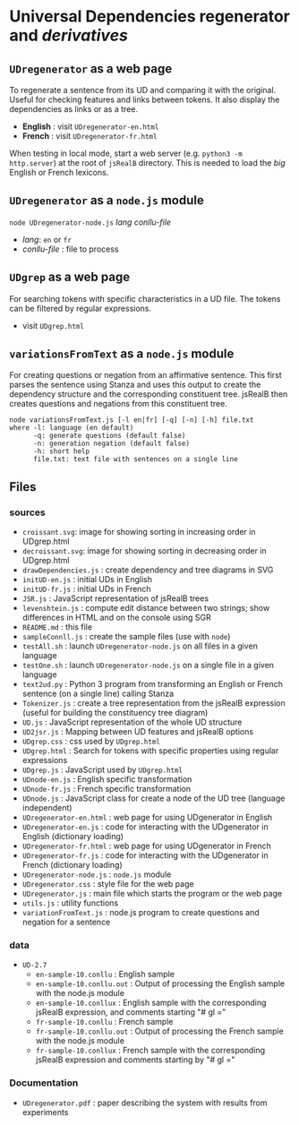 # Universal Dependencies regenerator and *derivatives*

## `UDregenerator` as a web page
To regenerate a sentence from its UD and comparing it with the original. Useful for checking features and links between tokens. It also display the dependencies as links or as a tree.

* **English** : visit `UDregenerator-en.html`
* **French** : visit `UDregenerator-fr.html`

When testing in local mode, start a web server (e.g. `python3 -m http.server`) at the root of `jsRealB` directory. This is needed to load the *big* English or French lexicons.

## `UDregenerator` as a `node.js` module

`node UDregenerator-node.js` *lang* *conllu-file*  

* *lang*: `en` or `fr`
* *conllu-file* : file to process
 
## `UDgrep` as a web page
For searching tokens with specific characteristics in a UD file. The tokens can be filtered by regular expressions.

* visit `UDgrep.html`

## `variationsFromText` as a `node.js` module
For creating questions or negation from an affirmative sentence. This first parses the sentence using Stanza and uses this output to create the dependency structure and the corresponding constituent tree. jsRealB then creates questions and negations from this constituent tree.

    node variationsFromText.js [-l en|fr] [-q] [-n] [-h] file.txt
    where -l: language (en default)
          -q: generate questions (default false) 
          -n: generation negation (default false)
          -h: short help
          file.txt: text file with sentences on a single line
   
## Files

### sources

* `croissant.svg`: image for showing sorting in increasing order in UDgrep.html
* `decroissant.svg`: image for showing sorting in decreasing order in UDgrep.html
* `drawDependencies.js` : create dependency and tree diagrams in SVG
* `initUD-en.js` : initial UDs in English
* `initUD-fr.js` : initial UDs in French
* `JSR.js` : JavaScript representation of jsRealB trees
* `levenshtein.js` : compute edit distance between two strings; show differences in HTML and on the console using SGR 
* `README.md` : this file
* `sampleConnll.js` : create the sample files (use with `node`)
* `testAll.sh` : launch `UDregenerator-node.js` on all files in a given language
* `testOne.sh` : launch `UDregenerator-node.js` on a single file in a given language
* `text2ud.py` : Python 3 program from transforming an English or French sentence (on a single line) calling Stanza
* `Tokenizer.js` : create a tree representation from the jsRealB expression (useful for building the constituency tree diagram)
* `UD.js` : JavaScript representation of the whole UD structure
* `UD2jsr.js` : Mapping between UD features and jsRealB options
* `UDgrep.css` : css used by `UDgrep.html`
* `UDgrep.html` : Search for tokens with specific properties using regular expressions
* `UDgrep.js` : JavaScript used by `UDgrep.html`
* `UDnode-en.js` : English specific transformation 
* `UDnode-fr.js` : French specific transformation
* `UDnode.js` : JavaScript class for create a node of the UD tree (language independent)
* `UDregenerator-en.html` : web page for using UDgenerator in English
* `UDregenerator-en.js` : code for interacting with the UDgenerator in English (dictionary loading)
* `UDregenerator-fr.html` : web page for using UDgenerator in French
* `UDregenerator-fr.js` : code for interacting with the UDgenerator in French (dictionary loading)
* `UDregenerator-node.js` : `node.js` module
* `UDregenerator.css` : style file for the web page
* `UDregenerator.js` : main file which starts the program or the web page
* `utils.js` : utility functions
* `variationFromText.js` : node.js program to create questions and negation for a sentence

### data
* `UD-2.7`
    * `en-sample-10.conllu` : English sample 
    * `en-sample-10.conllu.out` : Output of processing the English sample with the node.js module
    * `en-sample-10.conllux` : English sample with the corresponding jsRealB expression, and comments starting "# gl ="
    * `fr-sample-10.conllu` : French sample
    * `fr-sample-10.conllu.out` : Output of processing the French sample with the node.js module
    * `fr-sample-10.conllux` : French sample with the corresponding jsRealB expression and comments starting by "# gl ="

### Documentation
* `UDregenerator.pdf` : paper describing the system with results from experiments